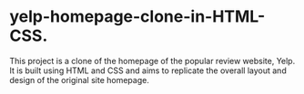 # yelp-homepage-clone-in-HTML-CSS.
This project is a clone of the homepage of the popular review website, Yelp. It is built using HTML and CSS and aims to replicate the overall layout and design of the original site homepage. 
